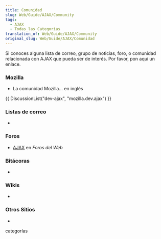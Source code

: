 ```yaml
---
title: Comunidad
slug: Web/Guide/AJAX/Community
tags:
  - AJAX
  - Todas_las_Categorías
translation_of: Web/Guide/AJAX/Community
original_slug: Web/Guide/AJAX/Comunidad
---
```

Si conoces alguna lista de correo, grupo de noticias, foro, o comunidad relacionada con AJAX que pueda ser de interés. Por favor, pon aquí un enlace.

### Mozilla

- La comunidad Mozilla... en inglés

{{ DiscussionList("dev-ajax", "mozilla.dev.ajax") }}

### Listas de correo

-

### Foros

- [AJAX](http://www.forosdelweb.com/forumdisplay.php?f=77) en
  _Foros del Web_

### Bitácoras

-

### Wikis

-

### Otros Sitios

-

categorías
